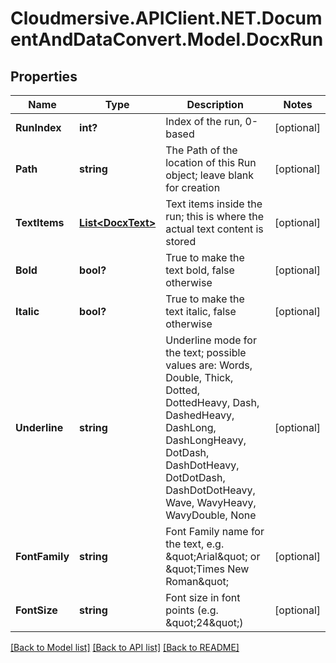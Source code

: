 # Cloudmersive.APIClient.NET.DocumentAndDataConvert.Model.DocxRun
## Properties

Name | Type | Description | Notes
------------ | ------------- | ------------- | -------------
**RunIndex** | **int?** | Index of the run, 0-based | [optional] 
**Path** | **string** | The Path of the location of this Run object; leave blank for creation | [optional] 
**TextItems** | [**List&lt;DocxText&gt;**](DocxText.md) | Text items inside the run; this is where the actual text content is stored | [optional] 
**Bold** | **bool?** | True to make the text bold, false otherwise | [optional] 
**Italic** | **bool?** | True to make the text italic, false otherwise | [optional] 
**Underline** | **string** | Underline mode for the text; possible values are: Words, Double, Thick, Dotted, DottedHeavy, Dash, DashedHeavy, DashLong, DashLongHeavy, DotDash, DashDotHeavy, DotDotDash, DashDotDotHeavy, Wave, WavyHeavy, WavyDouble, None | [optional] 
**FontFamily** | **string** | Font Family name for the text, e.g. \&quot;Arial\&quot; or \&quot;Times New Roman\&quot; | [optional] 
**FontSize** | **string** | Font size in font points (e.g. \&quot;24\&quot;) | [optional] 

[[Back to Model list]](../README.md#documentation-for-models) [[Back to API list]](../README.md#documentation-for-api-endpoints) [[Back to README]](../README.md)

